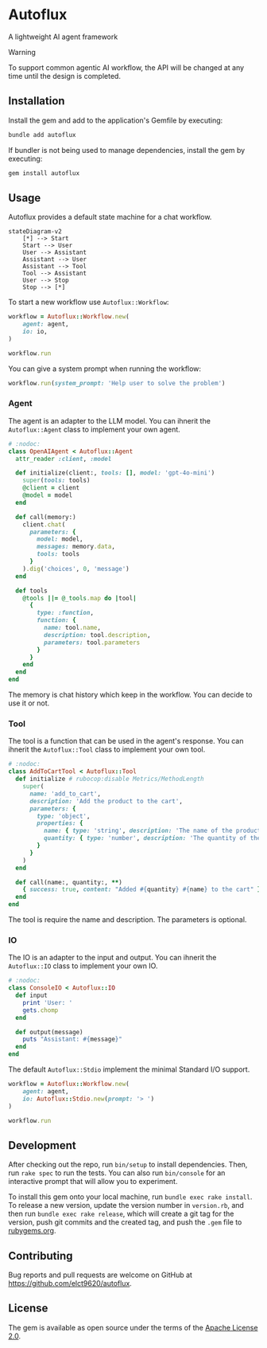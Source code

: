 Autoflux
===

A lightweight AI agent framework

> [!WARNING]
> To support common agentic AI workflow, the API will be changed at any time until the design is completed.

## Installation

Install the gem and add to the application's Gemfile by executing:

```bash
bundle add autoflux
```

If bundler is not being used to manage dependencies, install the gem by executing:

```bash
gem install autoflux
```

## Usage

Autoflux provides a default state machine for a chat workflow.

```mermaid
stateDiagram-v2
    [*] --> Start
    Start --> User
    User --> Assistant
    Assistant --> User
    Assistant --> Tool
    Tool --> Assistant
    User --> Stop
    Stop --> [*]
```

To start a new workflow use `Autoflux::Workflow`:

```ruby
workflow = Autoflux::Workflow.new(
    agent: agent,
    io: io,
)

workflow.run
```

You can give a system prompt when running the workflow:

```ruby
workflow.run(system_prompt: 'Help user to solve the problem')
```

### Agent

The agent is an adapter to the LLM model. You can ihnerit the `Autoflux::Agent` class to implement your own agent.

```ruby
# :nodoc:
class OpenAIAgent < Autoflux::Agent
  attr_reader :client, :model

  def initialize(client:, tools: [], model: 'gpt-4o-mini')
    super(tools: tools)
    @client = client
    @model = model
  end

  def call(memory:)
    client.chat(
      parameters: {
        model: model,
        messages: memory.data,
        tools: tools
      }
    ).dig('choices', 0, 'message')
  end

  def tools
    @tools ||= @_tools.map do |tool|
      {
        type: :function,
        function: {
          name: tool.name,
          description: tool.description,
          parameters: tool.parameters
        }
      }
    end
  end
end
```

The memory is chat history which keep in the workflow. You can decide to use it or not.

### Tool

The tool is a function that can be used in the agent's response. You can ihnerit the `Autoflux::Tool` class to implement your own tool.

```ruby
# :nodoc:
class AddToCartTool < Autoflux::Tool
  def initialize # rubocop:disable Metrics/MethodLength
    super(
      name: 'add_to_cart',
      description: 'Add the product to the cart',
      parameters: {
        type: 'object',
        properties: {
          name: { type: 'string', description: 'The name of the product' },
          quantity: { type: 'number', description: 'The quantity of the product' }
        }
      }
    )
  end

  def call(name:, quantity:, **)
    { success: true, content: "Added #{quantity} #{name} to the cart" }
  end
end
```

The tool is require the name and description. The parameters is optional.

### IO

The IO is an adapter to the input and output. You can ihnerit the `Autoflux::IO` class to implement your own IO.

```ruby
# :nodoc:
class ConsoleIO < Autoflux::IO
  def input
    print 'User: '
    gets.chomp
  end

  def output(message)
    puts "Assistant: #{message}"
  end
end
```

The default `Autoflux::Stdio` implement the minimal Standard I/O support.

```ruby
workflow = Autoflux::Workflow.new(
    agent: agent,
    io: Autoflux::Stdio.new(prompt: '> ')
)

workflow.run
```

## Development

After checking out the repo, run `bin/setup` to install dependencies. Then, run `rake spec` to run the tests. You can also run `bin/console` for an interactive prompt that will allow you to experiment.

To install this gem onto your local machine, run `bundle exec rake install`. To release a new version, update the version number in `version.rb`, and then run `bundle exec rake release`, which will create a git tag for the version, push git commits and the created tag, and push the `.gem` file to [rubygems.org](https://rubygems.org).

## Contributing

Bug reports and pull requests are welcome on GitHub at https://github.com/elct9620/autoflux.

## License

The gem is available as open source under the terms of the [Apache License 2.0](https://opensource.org/licenses/Apache-2.0).
